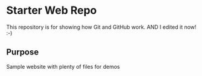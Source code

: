 # Starter Web Repo

This repository is for showing how Git and GitHub work. AND I edited it now! :-)

## Purpose

Sample website with plenty of files for demos
